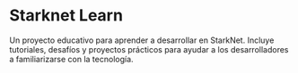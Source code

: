 # Starknet Learn

Un proyecto educativo para aprender a desarrollar en StarkNet. Incluye tutoriales, desafíos y proyectos prácticos para ayudar a los desarrolladores a familiarizarse con la tecnología.